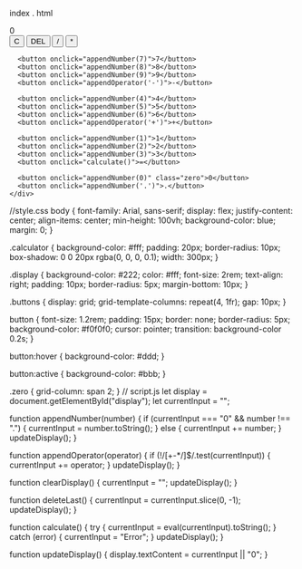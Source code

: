 index . html
<!DOCTYPE html>
<html lang="en">
<head>
  <meta charset="UTF-8">
  <meta name="viewport" content="width=device-width, initial-scale=1.0">
  <title>Calculatrice</title>
  <link rel="stylesheet" href="style.css">
</head>
<body>
  <div class="calculator">
    <div class="display" id="display">0</div>
    <div class="buttons">
      <button onclick="clearDisplay()">C</button>
      <button onclick="deleteLast()">DEL</button>
      <button onclick="appendOperator('/')">/</button>
      <button onclick="appendOperator('*')">*</button>

      <button onclick="appendNumber(7)">7</button>
      <button onclick="appendNumber(8)">8</button>
      <button onclick="appendNumber(9)">9</button>
      <button onclick="appendOperator('-')">-</button>

      <button onclick="appendNumber(4)">4</button>
      <button onclick="appendNumber(5)">5</button>
      <button onclick="appendNumber(6)">6</button>
      <button onclick="appendOperator('+')">+</button>

      <button onclick="appendNumber(1)">1</button>
      <button onclick="appendNumber(2)">2</button>
      <button onclick="appendNumber(3)">3</button>
      <button onclick="calculate()">=</button>

      <button onclick="appendNumber(0)" class="zero">0</button>
      <button onclick="appendNumber('.')">.</button>
    </div>
  </div>
  <script src="script.js"></script>
</body>
</html>

//style.css
body {
    font-family: Arial, sans-serif;
    display: flex;
    justify-content: center;
    align-items: center;
    min-height: 100vh;
    background-color: blue;
    margin: 0;
  }
  
  .calculator {
    background-color: #fff;
    padding: 20px;
    border-radius: 10px;
    box-shadow: 0 0 20px rgba(0, 0, 0, 0.1);
    width: 300px;
  }
  
  .display {
    background-color: #222;
    color: #fff;
    font-size: 2rem;
    text-align: right;
    padding: 10px;
    border-radius: 5px;
    margin-bottom: 10px;
  }
  
  .buttons {
    display: grid;
    grid-template-columns: repeat(4, 1fr);
    gap: 10px;
  }
  
  button {
    font-size: 1.2rem;
    padding: 15px;
    border: none;
    border-radius: 5px;
    background-color: #f0f0f0;
    cursor: pointer;
    transition: background-color 0.2s;
  }
  
  button:hover {
    background-color: #ddd;
  }
  
  button:active {
    background-color: #bbb;
  }
  
  .zero {
    grid-column: span 2;
  }
   // script.js
   let display = document.getElementById("display");
let currentInput = "";

function appendNumber(number) {
  if (currentInput === "0" && number !== ".") {
    currentInput = number.toString();
  } else {
    currentInput += number;
  }
  updateDisplay();
}

function appendOperator(operator) {
  if (!/[+\-*/]$/.test(currentInput)) {
    currentInput += operator;
  }
  updateDisplay();
}

function clearDisplay() {
  currentInput = "";
  updateDisplay();
}

function deleteLast() {
  currentInput = currentInput.slice(0, -1);
  updateDisplay();
}

function calculate() {
  try {
    currentInput = eval(currentInput).toString();
  } catch (error) {
    currentInput = "Error";
  }
  updateDisplay();
}

function updateDisplay() {
  display.textContent = currentInput || "0";
}
